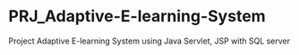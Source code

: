 # PRJ_Adaptive-E-learning-System
Project Adaptive E-learning System using Java Servlet, JSP with SQL server
